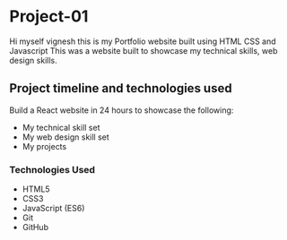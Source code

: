 
# Project-01

Hi myself vignesh this is my Portfolio website built using HTML CSS and Javascript
This was a website built to showcase my technical skills, web design skills.

## Project timeline and technologies used

Build a React website in 24 hours to showcase the following:
* My technical skill set
* My web design skill set
* My projects

### Technologies Used

* HTML5
* CSS3
* JavaScript (ES6)
* Git
* GitHub
